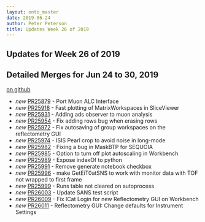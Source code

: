 ```yaml
---
layout: onto_master
date: 2019-06-24
author: Peter Peterson
title: Updates Week 26 of 2019
---
```

Updates for Week 26 of 2019
---------------------------

Detailed Merges for Jun 24 to 30, 2019
--------------------------------------
[on github](https://github.com/mantidproject/mantid/pulls?q=is%3Apr+merged%3A2019-06-25..2019-06-30)

* *new* [PR25879](https://github.com/mantidproject/mantid/pull/25879) - Port Muon ALC Interface
* *new* [PR25918](https://github.com/mantidproject/mantid/pull/25918) - Fast plotting of MatrixWorkspaces in SliceViewer
* *new* [PR25931](https://github.com/mantidproject/mantid/pull/25931) - Adding ads observer to muon analysis
* *new* [PR25954](https://github.com/mantidproject/mantid/pull/25954) - Fix adding rows bug when erasing rows
* *new* [PR25972](https://github.com/mantidproject/mantid/pull/25972) - Fix autosaving of group workspaces on the reflectometry GUI
* *new* [PR25974](https://github.com/mantidproject/mantid/pull/25974) - ISIS Pearl crop to avoid noise in long-mode
* *new* [PR25982](https://github.com/mantidproject/mantid/pull/25982) - Fixing a bug in MaskBTP for SEQUOIA
* *new* [PR25985](https://github.com/mantidproject/mantid/pull/25985) - Option to turn off plot autoscaling in Workbench
* *new* [PR25989](https://github.com/mantidproject/mantid/pull/25989) - Expose indexOf to python
* *new* [PR25991](https://github.com/mantidproject/mantid/pull/25991) - Remove generate notebook checkbox
* *new* [PR25996](https://github.com/mantidproject/mantid/pull/25996) - make GetEiT0atSNS to work with monitor data with TOF not wrapped to first frame
* *new* [PR25999](https://github.com/mantidproject/mantid/pull/25999) - Runs table not cleared on autoprocess
* *new* [PR26003](https://github.com/mantidproject/mantid/pull/26003) - Update SANS test script
* *new* [PR26009](https://github.com/mantidproject/mantid/pull/26009) - Fix ICat Login for new Reflectometry GUI on Workbench
* *new* [PR26011](https://github.com/mantidproject/mantid/pull/26011) - Reflectometry GUI: Change defaults for Instrument Settings

